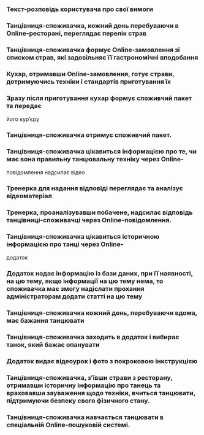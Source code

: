 ### Текст-розповідь користувача про свої вимоги

### Танцівниця-споживачка, кожний день перебуваючи в Online-ресторані, переглядає перелік страв
### Танцівниця-споживачка формує Online-замовлення зі списком страв, які задовільняє її гастрономічні вподобання
### Кухар, отримавши Online-замовлення, готує страви, дотримуючись техніки і стандартів приготування їх
### Зразу  після приготування кухар формує  споживчий пакет та передає
його кур’єру
### Танцівниця-споживачка отримує споживчий пакет.

### Танцівниця-споживачка цікавиться  інформацією про те, чи має вона правильну танцювальну техніку  через  Online-
повідомлення надсилає відео 
### Тренерка для надання відповіді переглядає та аналізує відеоматеріал
### Тренерка, проаналізувавши побачене, надсилає відповідь танцівниці-споживачці через Online-повідомлення.

### Танцівниця-споживачка цікавиться історичною інформацією про танці  через  Online-
додаток 
### Додаток надає інформацію із бази даних, при її наявності, на цю тему, якщо інформації на цю тему нема, то споживачка має змогу надіслати прохання адміністраторам додати статті на цю тему

### Танцівниця-споживачка кожний день, перебуваючи вдома, має бажання танцювати
### Танцівниця-споживачка заходить в додаток і вибирає танок, який бажає опанувати
### Додаток видає відеоурок і фото з покроковою інкструкцією 

### Танцівниця-споживачка, з’ївши страви з ресторану, отримавши історичну інформацію про танець  та враховавши зауваження щодо техніки, вчиться танцювати, підтримуючи безпеку свого фізичного стану.

### Танцівниця-споживачка навчається танцювати в спеціальній Online-пошуковій системі.
